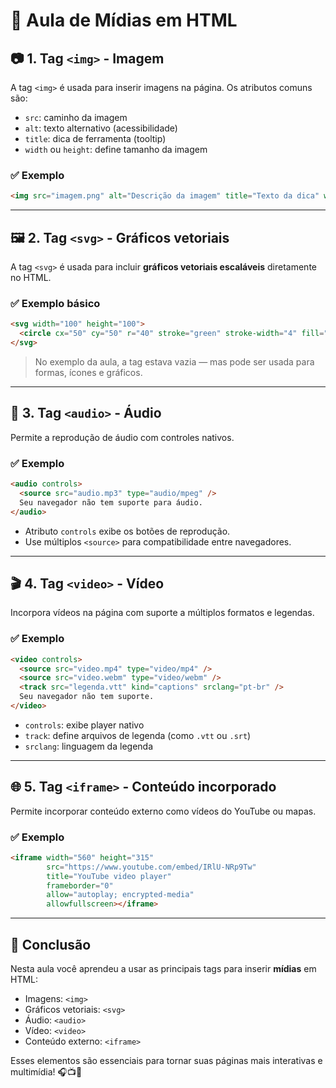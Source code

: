 
# 🎥 Aula de Mídias em HTML

## 📷 1. Tag `<img>` - Imagem

A tag `<img>` é usada para inserir imagens na página. Os atributos comuns são:

- `src`: caminho da imagem
- `alt`: texto alternativo (acessibilidade)
- `title`: dica de ferramenta (tooltip)
- `width` ou `height`: define tamanho da imagem

### ✅ Exemplo
```html
<img src="imagem.png" alt="Descrição da imagem" title="Texto da dica" width="200" />
```

---

## 🖼️ 2. Tag `<svg>` - Gráficos vetoriais

A tag `<svg>` é usada para incluir **gráficos vetoriais escaláveis** diretamente no HTML.

### ✅ Exemplo básico
```html
<svg width="100" height="100">
  <circle cx="50" cy="50" r="40" stroke="green" stroke-width="4" fill="yellow" />
</svg>
```

> No exemplo da aula, a tag estava vazia — mas pode ser usada para formas, ícones e gráficos.

---

## 🎵 3. Tag `<audio>` - Áudio

Permite a reprodução de áudio com controles nativos.

### ✅ Exemplo
```html
<audio controls>
  <source src="audio.mp3" type="audio/mpeg" />
  Seu navegador não tem suporte para áudio.
</audio>
```

- Atributo `controls` exibe os botões de reprodução.
- Use múltiplos `<source>` para compatibilidade entre navegadores.

---

## 🎬 4. Tag `<video>` - Vídeo

Incorpora vídeos na página com suporte a múltiplos formatos e legendas.

### ✅ Exemplo
```html
<video controls>
  <source src="video.mp4" type="video/mp4" />
  <source src="video.webm" type="video/webm" />
  <track src="legenda.vtt" kind="captions" srclang="pt-br" />
  Seu navegador não tem suporte.
</video>
```

- `controls`: exibe player nativo
- `track`: define arquivos de legenda (como `.vtt` ou `.srt`)
- `srclang`: linguagem da legenda

---

## 🌐 5. Tag `<iframe>` - Conteúdo incorporado

Permite incorporar conteúdo externo como vídeos do YouTube ou mapas.

### ✅ Exemplo
```html
<iframe width="560" height="315" 
        src="https://www.youtube.com/embed/IRlU-NRp9Tw" 
        title="YouTube video player" 
        frameborder="0" 
        allow="autoplay; encrypted-media" 
        allowfullscreen></iframe>
```

---

## 📝 Conclusão

Nesta aula você aprendeu a usar as principais tags para inserir **mídias** em HTML:

- Imagens: `<img>`
- Gráficos vetoriais: `<svg>`
- Áudio: `<audio>`
- Vídeo: `<video>`
- Conteúdo externo: `<iframe>`

Esses elementos são essenciais para tornar suas páginas mais interativas e multimídia! 🎧📺📸
